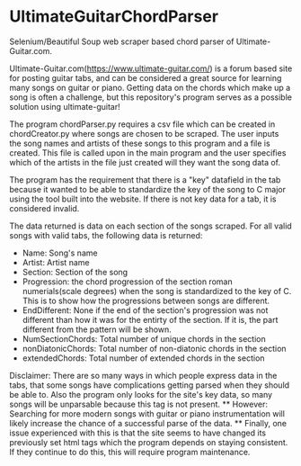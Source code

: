 # UltimateGuitarChordParser
Selenium/Beautiful Soup web scraper based chord parser of Ultimate-Guitar.com.


Ultimate-Guitar.com(https://www.ultimate-guitar.com/) is a forum based site for posting guitar tabs, and can be considered a great source for learning many songs on guitar or piano. Getting data on the chords which make up a song is often a challenge, but this repository's program serves as a possible solution using ultimate-guitar!

The program chordParser.py requires a csv file which can be created in chordCreator.py where songs are chosen to be scraped. The user inputs the song names and artists of these songs to this program and a file is created. This file is called upon in the main program and the user specifies which of the artists in the file just created will they want the song data of. 

The program has the requirement that there is a "key" datafield in the tab because it wanted to be able to standardize the key of the song to C major using the tool built into the website. If there is not key data for a tab, it is considered invalid. 

The data returned is data on each section of the songs scraped. For all valid songs with valid tabs, the following data is returned:

- Name: Song's name
- Artist: Artist name
- Section: Section of the song
- Progression: the chord progression of the section roman numerials(scale degrees) when the song is standardized to the key of C. This is to show how the progressions between songs are different. 
- EndDifferent: None if the end of the section's progression was not different than how it was for the entirty of the section. If it is, the part different from the pattern will be shown. 
- NumSectionChords: Total number of unique chords in the section
- nonDiatonicChords: Total number of non-diatonic chords in the section
- extendedChords: Total number of extended chords in the section

Disclaimer: There are so many ways in which people express data in the tabs, that some songs have complications getting parsed when they should be able to. Also the program only looks for the site's key data, so many songs will be unparsable because this tag is not present. ** However: Searching for more modern songs with guitar or piano instrumentation will likely increase the chance of a successful parse of the data. ** 
Finally, one issue experienced with this is that the site seems to have changed its previously set html tags which the program depends on staying consistent. If they continue to do this, this will require program maintenance. 
